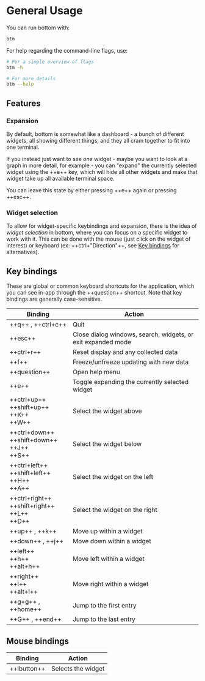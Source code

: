 # General Usage

You can run bottom with:

```bash
btm
```

For help regarding the command-line flags, use:

```bash
# For a simple overview of flags
btm -h

# For more details
btm --help
```

## Features

### Expansion

By default, bottom is somewhat like a dashboard - a bunch of different widgets, all showing different things, and they all cram together to fit into one terminal.

If you instead just want to see _one_ widget - maybe you want to look at a graph in more detail, for example - you can "expand" the currently selected
widget using the ++e++ key, which will hide all other widgets and make that widget take up all available terminal space.

You can leave this state by either pressing ++e++ again or pressing ++esc++.

### Widget selection

To allow for widget-specific keybindings and expansion, there is the idea of _widget selection_ in bottom, where you can focus on a specific widget to work with it.
This can be done with the mouse (just click on the widget of interest) or keyboard (ex: ++ctrl+"Direction"++, see [Key bindings](#key-bindings) for alternatives).

## Key bindings

These are global or common keyboard shortcuts for the application, which you can see in-app through the ++question++ shortcut.
Note that key bindings are generally case-sensitive.

| Binding                                                      | Action                                                       |
| ------------------------------------------------------------ | ------------------------------------------------------------ |
| ++q++ , ++ctrl+c++                                           | Quit                                                         |
| ++esc++                                                      | Close dialog windows, search, widgets, or exit expanded mode |
| ++ctrl+r++                                                   | Reset display and any collected data                         |
| ++f++                                                        | Freeze/unfreeze updating with new data                       |
| ++question++                                                 | Open help menu                                               |
| ++e++                                                        | Toggle expanding the currently selected widget               |
| ++ctrl+up++ <br/> ++shift+up++ <br/> ++K++ <br/> ++W++       | Select the widget above                                      |
| ++ctrl+down++ <br/> ++shift+down++ <br/> ++J++ <br/> ++S++   | Select the widget below                                      |
| ++ctrl+left++ <br/> ++shift+left++ <br/> ++H++ <br/> ++A++   | Select the widget on the left                                |
| ++ctrl+right++ <br/> ++shift+right++ <br/> ++L++ <br/> ++D++ | Select the widget on the right                               |
| ++up++ , ++k++                                               | Move up within a widget                                      |
| ++down++ , ++j++                                             | Move down within a widget                                    |
| ++left++ <br/> ++h++ <br/> ++alt+h++                         | Move left within a widget                                    |
| ++right++ <br/> ++l++ <br/> ++alt+l++                        | Move right within a widget                                   |
| ++g+g++ , ++home++                                           | Jump to the first entry                                      |
| ++G++ , ++end++                                              | Jump to the last entry                                       |

## Mouse bindings

| Binding     | Action             |
| ----------- | ------------------ |
| ++lbutton++ | Selects the widget |
